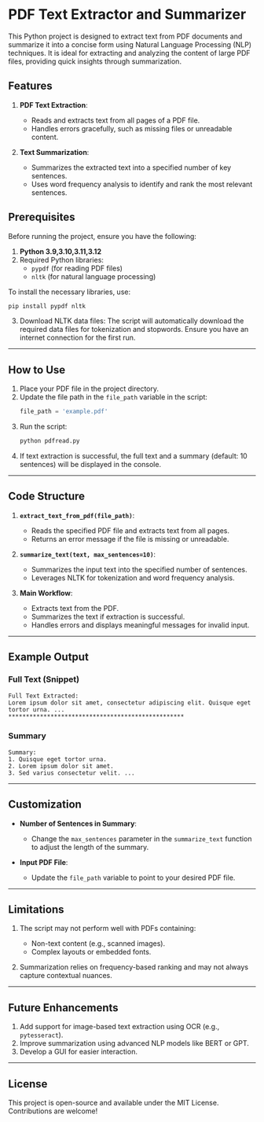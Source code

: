 # PDF Text Extractor and Summarizer

This Python project is designed to extract text from PDF documents and summarize it into a concise form using Natural Language Processing (NLP) techniques. It is ideal for extracting and analyzing the content of large PDF files, providing quick insights through summarization.

## Features

1. **PDF Text Extraction**: 
   - Reads and extracts text from all pages of a PDF file.
   - Handles errors gracefully, such as missing files or unreadable content.

2. **Text Summarization**:
   - Summarizes the extracted text into a specified number of key sentences.
   - Uses word frequency analysis to identify and rank the most relevant sentences.


## Prerequisites

Before running the project, ensure you have the following:

1. **Python 3.9,3.10,3.11,3.12**
2. Required Python libraries:
   - `pypdf` (for reading PDF files)
   - `nltk` (for natural language processing)

To install the necessary libraries, use:

```bash
pip install pypdf nltk
```

3. Download NLTK data files:
   The script will automatically download the required data files for tokenization and stopwords. Ensure you have an internet connection for the first run.

---

## How to Use

1. Place your PDF file in the project directory.
2. Update the file path in the `file_path` variable in the script:
   ```python
   file_path = 'example.pdf'
   ```
3. Run the script:
   ```bash
   python pdfread.py
   ```
4. If text extraction is successful, the full text and a summary (default: 10 sentences) will be displayed in the console.

---

## Code Structure

1. **`extract_text_from_pdf(file_path)`**:
   - Reads the specified PDF file and extracts text from all pages.
   - Returns an error message if the file is missing or unreadable.

2. **`summarize_text(text, max_sentences=10)`**:
   - Summarizes the input text into the specified number of sentences.
   - Leverages NLTK for tokenization and word frequency analysis.

3. **Main Workflow**:
   - Extracts text from the PDF.
   - Summarizes the text if extraction is successful.
   - Handles errors and displays meaningful messages for invalid input.

---

## Example Output

### Full Text (Snippet)
```
Full Text Extracted:
Lorem ipsum dolor sit amet, consectetur adipiscing elit. Quisque eget tortor urna. ...
**************************************************
```

### Summary
```
Summary:
1. Quisque eget tortor urna. 
2. Lorem ipsum dolor sit amet. 
3. Sed varius consectetur velit. ...
```

---

## Customization

- **Number of Sentences in Summary**:
   - Change the `max_sentences` parameter in the `summarize_text` function to adjust the length of the summary.

- **Input PDF File**:
   - Update the `file_path` variable to point to your desired PDF file.

---

## Limitations

1. The script may not perform well with PDFs containing:
   - Non-text content (e.g., scanned images).
   - Complex layouts or embedded fonts.

2. Summarization relies on frequency-based ranking and may not always capture contextual nuances.

---

## Future Enhancements

1. Add support for image-based text extraction using OCR (e.g., `pytesseract`).
2. Improve summarization using advanced NLP models like BERT or GPT.
3. Develop a GUI for easier interaction.

---

## License

This project is open-source and available under the MIT License. Contributions are welcome!
